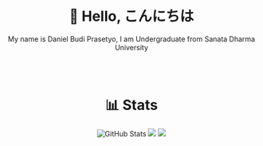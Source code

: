 <div align="center">
  
<!--  About Me  -->
  <h1>👋 Hello, こんにちは</h1>
  <p>
    My name is Daniel Budi Prasetyo, I am Undergraduate from Sanata Dharma University
  </p>
  
  <br><br>
  
<!--  Skill  -->
<!--   <h1>📖 Skill</h1>
  <p>
    <img src="https://skillicons.dev/icons?i=tensorflow,laravel" />
  </p>
  
  <br><br> -->
  
<!--  Github Stats  -->
  <h1>📊 Stats</h1>
  <img src="https://streak-stats.demolab.com?user=danielprasetyo7952&theme=tokyonight&hide_border=true" alt="GitHub Stats" />
  <img src="https://github-readme-stats.vercel.app/api?username=danielprasetyo7952&show_icons=true&theme=tokyonight&hide_border=true" />
  <img src="https://github-readme-stats.vercel.app/api/top-langs/?username=danielprasetyo7952&layout=compact&theme=tokyonight&hide_border=true">
</div>
